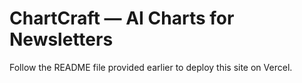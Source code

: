 # ChartCraft — AI Charts for Newsletters

Follow the README file provided earlier to deploy this site on Vercel.
